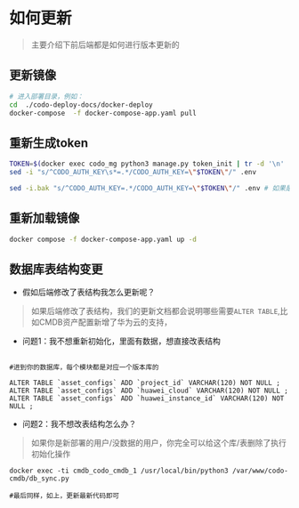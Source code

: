 # 如何更新

> 主要介绍下前后端都是如何进行版本更新的
>
## 更新镜像

```sh
# 进入部署目录，例如：
cd  ./codo-deploy-docs/docker-deploy
docker-compose  -f docker-compose-app.yaml pull
```

## 重新生成token

```sh
TOKEN=$(docker exec codo_mg python3 manage.py token_init | tr -d '\n' | tr -d '\r')
sed -i "s/^CODO_AUTH_KEY\s*=.*/CODO_AUTH_KEY=\"$TOKEN\"/" .env

sed -i.bak "s/^CODO_AUTH_KEY=.*/CODO_AUTH_KEY=\"$TOKEN\"/" .env # 如果是mac
```

## 重新加载镜像

```sh
docker compose -f docker-compose-app.yaml up -d
```

## 数据库表结构变更

- 假如后端修改了表结构我怎么更新呢？

> 如果后端修改了表结构，我们的更新文档都会说明哪些需要`ALTER TABLE`,比如CMDB资产配置新增了华为云的支持，

- 问题1：我不想重新初始化，里面有数据，想直接改表结构  

```mysql  

#进到你的数据库，每个模块都是对应一个版本库的

ALTER TABLE `asset_configs` ADD `project_id` VARCHAR(120) NOT NULL ;
ALTER TABLE `asset_configs` ADD `huawei_cloud` VARCHAR(120) NOT NULL ;
ALTER TABLE `asset_configs` ADD `huawei_instance_id` VARCHAR(120) NOT NULL ;  

```

- 问题2：我不想改表结构怎么办？  

> 如果你是新部署的用户/没数据的用户，你完全可以给这个库/表删除了执行初始化操作  

```
docker exec -ti cmdb_codo_cmdb_1 /usr/local/bin/python3 /var/www/codo-cmdb/db_sync.py

#最后同样，如上，更新最新代码即可
```